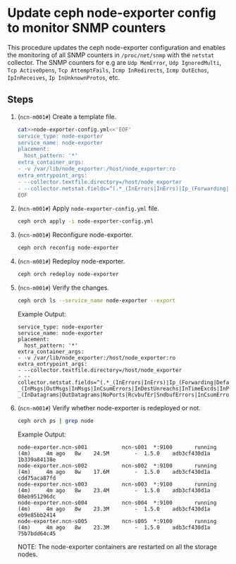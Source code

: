 # Update ceph node-exporter config to monitor SNMP counters

This procedure updates the ceph node-exporter configuration and enables the monitoring of all SNMP counters in `/proc/net/snmp` with the `netstat` collector.
The SNMP counters for e.g are `Udp MemError`, `Udp IgnoredMulti`, `Tcp ActiveOpens`, `Tcp AttemptFails`, `Icmp InRedirects`, `Icmp OutEchos`, `IpInReceives`, `Ip InUnknownProtos`, etc.

## Steps

1. (`ncn-m001#`) Create a template file.

   ```bash
   cat>>node-exporter-config.yml<<'EOF'
   service_type: node-exporter
   service_name: node-exporter
   placement:
     host_pattern: '*'
   extra_container_args:
   - -v /var/lib/node_exporter:/host/node_exporter:ro
   extra_entrypoint_args:
   - --collector.textfile.directory=/host/node_exporter
   - --collector.netstat.fields=^(.*_(InErrors|InErrs)|Ip_(Forwarding|DefaultTTL|InReceives|InHdrErrors|InAddrErrors|ForwDatagrams|InUnknownProtos|InDiscards|InDelivers|OutRequests|OutDiscards|OutNoRoutes|ReasmTimeout|ReasmReqds|ReasmOKs|ReasmFails|FragOKs|FragFails|FragCreates)|Ip(6|Ext)_(InOctets|OutOctets)|Icmp6?_(InMsgs|OutMsgs|InMsgs|InCsumErrors|InDestUnreachs|InTimeExcds|InParmProbs|InSrcQuenchs|InRedirects|InEchos|InEchoReps|InTimestamps|InTimestampReps|InAddrMasks|InAddrMaskReps|OutErrors|OutDestUnreachs|OutTimeExcds|OutParmProbs|OutSrcQuenchs|OutRedirects|OutEchos|OutEchoReps|OutTimestamps|OutTimestampReps|OutAddrMasks|OutAddrMaskReps)|IcmpMsg_(InType0|InType3|InType8|OutType0|OutType3|OutType8)|TcpExt_(Listen.*|Syncookies.*|TCPSynRetrans|TCPTimeouts)|Tcp_(ActiveOpens|InSegs|OutSegs|OutRsts|PassiveOpens|RetransSegs|CurrEstab|RtoAlgorithm|RtoMin|RtoMax|MaxConn|AttemptFails|EstabResets|InCsumErrors)|Udp(6|Lite)?_(InDatagrams|OutDatagrams|NoPorts|RcvbufEr|SndbufErrors|InCsumErrors|IgnoredMulti|MemErrors))$
   EOF
   ```

1. (`ncn-m001#`) Apply `node-exporter-config.yml` file.
  
   ```bash
   ceph orch apply -i node-exporter-config.yml
   ```

1. (`ncn-m001#`) Reconfigure node-exporter.

   ```bash
   ceph orch reconfig node-exporter
   ```

1. (`ncn-m001#`) Redeploy node-exporter.
  
   ```bash
   ceph orch redeploy node-exporter
   ```

1. (`ncn-m001#`) Verify the changes.
  
   ```bash
   ceph orch ls --service_name node-exporter --export
   ```
  
   Example Output:
  
   ```text
   service_type: node-exporter
   service_name: node-exporter
   placement:
     host_pattern: '*'
   extra_container_args:
   - -v /var/lib/node_exporter:/host/node_exporter:ro
   extra_entrypoint_args:
   - --collector.textfile.directory=/host/node_exporter
   - --collector.netstat.fields=^(.*_(InErrors|InErrs)|Ip_(Forwarding|DefaultTTL|InReceives|InHdrErrors|InAddrErrors|ForwDatagrams|InUnknownProtos|InDiscards|InDelivers|OutRequests|OutDiscards|OutNoRoutes|ReasmTimeout|ReasmReqds|ReasmOKs|ReasmFails|FragOKs|FragFails|FragCreates)|Ip(6|Ext)_(InOctets|OutOctets)|Icmp6?_(InMsgs|OutMsgs|InMsgs|InCsumErrors|InDestUnreachs|InTimeExcds|InParmProbs|InSrcQuenchs|InRedirects|InEchos|InEchoReps|InTimestamps|InTimestampReps|InAddrMasks|InAddrMaskReps|OutErrors|OutDestUnreachs|OutTimeExcds|OutParmProbs|OutSrcQuenchs|OutRedirects|OutEchos|OutEchoReps|OutTimestamps|OutTimestampReps|OutAddrMasks|OutAddrMaskReps)|IcmpMsg_(InType0|InType3|InType8|OutType0|OutType3|OutType8)|TcpExt_(Listen.*|Syncookies.*|TCPSynRetrans|TCPTimeouts)|Tcp_(ActiveOpens|InSegs|OutSegs|OutRsts|PassiveOpens|RetransSegs|CurrEstab|RtoAlgorithm|RtoMin|RtoMax|MaxConn|AttemptFails|EstabResets|InCsumErrors)|Udp(6|Lite)?_(InDatagrams|OutDatagrams|NoPorts|RcvbufEr|SndbufErrors|InCsumErrors|IgnoredMulti|MemErrors))$
   ```

1. (`ncn-m001#`) Verify whether node-exporter is redeployed or not.

   ```bash
   ceph orch ps | grep node
   ```

   Example Output:

   ```text
   node-exporter.ncn-s001           ncn-s001  *:9100       running (4m)     4m ago   8w    24.5M        -  1.5.0    adb3cf430d1a  1b339a84138e
   node-exporter.ncn-s002           ncn-s002  *:9100       running (4m)     4m ago   8w    17.6M        -  1.5.0    adb3cf430d1a  cdd75aca87fd
   node-exporter.ncn-s003           ncn-s003  *:9100       running (4m)     4m ago   8w    23.4M        -  1.5.0    adb3cf430d1a  08eb951296dc
   node-exporter.ncn-s004           ncn-s004  *:9100       running (4m)     4m ago   8w    23.3M        -  1.5.0    adb3cf430d1a  eb9e85bb2414
   node-exporter.ncn-s005           ncn-s005  *:9100       running (4m)     4m ago   8w    23.3M        -  1.5.0    adb3cf430d1a  75b7bdd64c45
   ```
  
   NOTE: The node-exporter containers are restarted on all the storage nodes.
